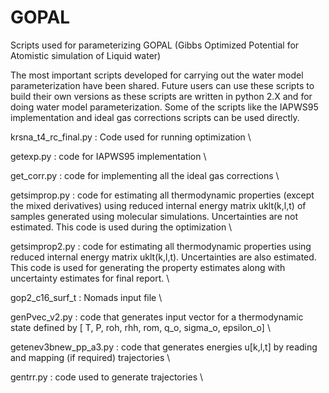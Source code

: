 # GOPAL
Scripts used for parameterizing GOPAL (Gibbs Optimized Potential for Atomistic simulation of Liquid water)

The most important scripts developed for carrying out the water model parameterization have been shared. Future users can use these scripts to build their own versions as these scripts are written in python 2.X and for doing water model parameterization. Some of the scripts like the IAPWS95 implementation and ideal gas corrections scripts can be used directly.  

krsna_t4_rc_final.py : Code used for running optimization \\

getexp.py : code for IAPWS95 implementation  \\

get_corr.py : code for implementing all the ideal gas corrections \\

getsimprop.py : code for estimating all thermodynamic properties (except the mixed derivatives) using reduced internal energy matrix uklt(k,l,t) of samples generated using molecular simulations. Uncertainties are not estimated. This code is used during the optimization \\

getsimprop2.py : code for estimating all thermodynamic properties using reduced internal energy matrix uklt(k,l,t). Uncertainties are also estimated. This code is used for generating the property estimates along with uncertainty estimates for final report. \\

gop2_c16_surf_t : Nomads input file \\

genPvec_v2.py : code that generates input vector for a thermodynamic state defined by [ T, P, roh, rhh, rom, q_o, sigma_o, epsilon_o] \\

getenev3bnew_pp_a3.py : code that generates energies u[k,l,t] by reading and mapping (if required) trajectories \\

gentrr.py : code used to generate trajectories \\





